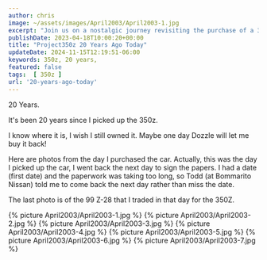 ```yaml
---
author: chris
image: ~/assets/images/April2003/April2003-1.jpg
excerpt: "Join us on a nostalgic journey revisiting the purchase of a 350z 20 years ago, paired with vivid photos and memories."
publishDate: 2023-04-18T10:00:20+00:00
title: "Project350z 20 Years Ago Today"
updateDate: 2024-11-15T12:19:51-06:00
keywords: 350z, 20 years,
featured: false
tags:  [ 350z ] 
url: '20-years-ago-today'
---
```


20 Years.

It's been 20 years since I picked up the 350z.

I know where it is, I wish I still owned it. Maybe one day Dozzle will let me buy it back!

Here are photos from the day I purchased the car. Actually, this was the day I picked up the car, I went back the next day to sign the papers. I had a date (first date) and the paperwork was taking too long, so Todd (at Bommarito Nissan) told me to come back the next day rather than miss the date.

The last photo is of the 99 Z-28 that I traded in that day for the 350Z.

{% picture April2003/April2003-1.jpg %}
{% picture April2003/April2003-2.jpg %}
{% picture April2003/April2003-3.jpg %}
{% picture April2003/April2003-4.jpg %}
{% picture April2003/April2003-5.jpg %}
{% picture April2003/April2003-6.jpg %}
{% picture April2003/April2003-7.jpg %}
